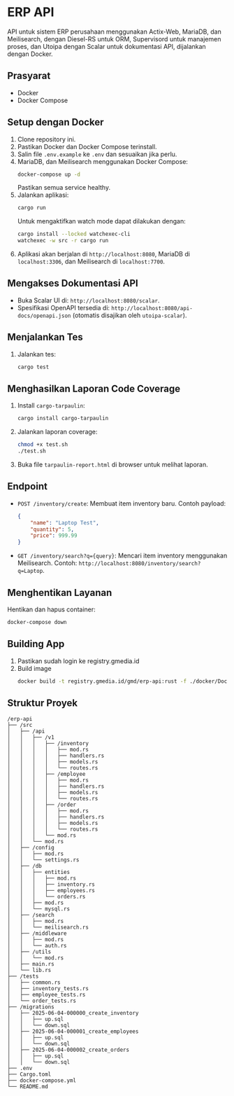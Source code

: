 # ERP API

API untuk sistem ERP perusahaan menggunakan Actix-Web, MariaDB, dan Meilisearch, dengan Diesel-RS untuk ORM, Supervisord untuk manajemen proses, dan Utoipa dengan Scalar untuk dokumentasi API, dijalankan dengan Docker.

## Prasyarat
- Docker
- Docker Compose

## Setup dengan Docker
1. Clone repository ini.
2. Pastikan Docker dan Docker Compose terinstall.
3. Salin file `.env.example` ke `.env` dan sesuaikan jika perlu.
4. MariaDB, dan Meilisearch menggunakan Docker Compose:
   ```bash
   docker-compose up -d
   ```
   Pastikan semua service healthy.
5. Jalankan aplikasi:
   ```bash
   cargo run
   ```
   Untuk mengaktifkan watch mode dapat dilakukan dengan:
   ```bash
   cargo install --locked watchexec-cli
   watchexec -w src -r cargo run
   ```
6. Aplikasi akan berjalan di `http://localhost:8080`, MariaDB di `localhost:3306`, dan Meilisearch di `localhost:7700`.

## Mengakses Dokumentasi API
- Buka Scalar UI di: `http://localhost:8080/scalar`.
- Spesifikasi OpenAPI tersedia di: `http://localhost:8080/api-docs/openapi.json` (otomatis disajikan oleh `utoipa-scalar`).

## Menjalankan Tes
1. Jalankan tes:
   ```bash
   cargo test
   ```

## Menghasilkan Laporan Code Coverage
1. Install `cargo-tarpaulin`:
   ```bash
   cargo install cargo-tarpaulin
   ```
2. Jalankan laporan coverage:
   ```bash
   chmod +x test.sh
   ./test.sh
   ```
3. Buka file `tarpaulin-report.html` di browser untuk melihat laporan.

## Endpoint
- `POST /inventory/create`: Membuat item inventory baru. Contoh payload:
  ```json
  {
      "name": "Laptop Test",
      "quantity": 5,
      "price": 999.99
  }
  ```
- `GET /inventory/search?q={query}`: Mencari item inventory menggunakan Meilisearch. Contoh: `http://localhost:8080/inventory/search?q=Laptop`.

## Menghentikan Layanan
Hentikan dan hapus container:
```bash
docker-compose down
```
## Building App
1. Pastikan sudah login ke registry.gmedia.id
2. Build image
   ```bash
   docker build -t registry.gmedia.id/gmd/erp-api:rust -f ./docker/Dockerfile .
   ```

## Struktur Proyek
```
/erp-api
├── /src
│   ├── /api
│   │   ├── /v1
│   │   │   ├── /inventory
│   │   │   │   ├── mod.rs
│   │   │   │   ├── handlers.rs
│   │   │   │   ├── models.rs
│   │   │   │   └── routes.rs
│   │   │   ├── /employee
│   │   │   │   ├── mod.rs
│   │   │   │   ├── handlers.rs
│   │   │   │   ├── models.rs
│   │   │   │   └── routes.rs
│   │   │   ├── /order
│   │   │   │   ├── mod.rs
│   │   │   │   ├── handlers.rs
│   │   │   │   ├── models.rs
│   │   │   │   └── routes.rs
│   │   │   └── mod.rs
│   │   └── mod.rs
│   ├── /config
│   │   ├── mod.rs
│   │   └── settings.rs
│   ├── /db
│   │   ├── entities
│   │   │   ├── mod.rs
│   │   │   ├── inventory.rs
│   │   │   ├── employees.rs
│   │   │   └── orders.rs
│   │   ├── mod.rs
│   │   └── mysql.rs
│   ├── /search
│   │   ├── mod.rs
│   │   └── meilisearch.rs
│   ├── /middleware
│   │   ├── mod.rs
│   │   └── auth.rs
│   ├── /utils
│   │   └── mod.rs
│   ├── main.rs
│   └── lib.rs
├── /tests
│   ├── common.rs
│   ├── inventory_tests.rs
│   ├── employee_tests.rs
│   └── order_tests.rs
├── /migrations
│   ├── 2025-06-04-000000_create_inventory
│   │   ├── up.sql
│   │   └── down.sql
│   ├── 2025-06-04-000001_create_employees
│   │   ├── up.sql
│   │   └── down.sql
│   ├── 2025-06-04-000002_create_orders
│   │   ├── up.sql
│   │   └── down.sql
├── .env
├── Cargo.toml
├── docker-compose.yml
└── README.md
```